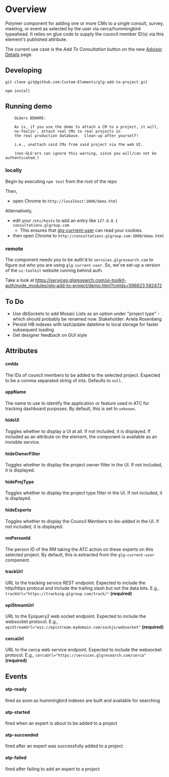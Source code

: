 # Overview

Polymer component for adding one or more CMs to a single consult, survey, meeting, or event as selected by the user
via cerca/hummingbird typeahead. It relies on glue code to supply the council member ID(s) via this element's published attribute.

The current use case is the *Add To Consultation* button on the new [Advisor
Details](https://services.glgresearch.com/advisors/#/cm/3938) page.

## Developing

`git clone git@github.com:Custom-Elements/glg-add-to-project.git`

`npm install`

## Running demo

```
    GLGers BEWARE:

    As is, if you use the demo to attach a CM to a project, it will,
    no-foolin', attach real CMs to real projects in
    the real production database.  Clean-up after yourself!

    i.e., unattach said CMs from said project via the web UI.

    (non-GLG'ers can ignore this warning, since you will/can not be authenticated.)
```

### locally
Begin by executing `npm test` from the root of the repo

Then,
* open Chrome to `http://localhost:1000/demo.html`

Alternatively,
* edit your `/etc/hosts` to add an entry like `127.0.0.1 consultations.glgroup.com`
  * This ensures that [glg-currrent-user](https://github.com/Custom-Elements/glg-current-user) can read your cookies.
* then open Chrome to `http://consultations.glgroup.com:1000/demo.html`

### remote
The component needs you to be auth'd to `services.glgresearch.com` to
figure out who you are using `glg-current-user`.  So, we've set-up a
version of the `ui-toolkit` website running behind auth.

Take a look at
https://services.glgresearch.com/ui-toolkit-auth/node_modules/glg-add-to-project/demo.html?cmIds=596623,582472

## To Do
* Use dbSockets to add Mosaic Lists as an option under "project type" - which
  should probably be renamed now. Stakeholder: Ariela Rosenberg
* Persist HB indexes with lastUpdate datetime to local storage for faster subsequent loading
* Get designer feedback on GUI style


## Attributes
#### cmIds
The IDs of council members to be added to the selected project.
Expected to be a comma separated string of ints.  Defaults to `null`.

#### appName
The name to use to identify the application or feature used in ATC for
tracking dashboard purposes.  By default, this is set to `unknown`.

#### hideUI
Toggles whether to display a UI at all.  If not included, it is displayed.
If included as an attribute on the element, the component is available as an invisible service.

#### hideOwnerFilter
Toggles whether to display the project owner filter in the UI.  If not included, it is displayed.

#### hideProjType
Toggles whether to display the project type filter in the UI.  If not included, it is displayed.

#### hideExperts
Toggles whether to display the Council Members to-be-added in the UI.  If not included, it is displayed.

#### rmPersonId
The person ID of the RM taking the ATC action on these experts on this
selected project.  By default, this is extracted from the `glg-current-user`
component.

#### trackUrl
URL to the tracking service REST endpoint.  Expected to include the
http/https protocal and include the trailing slash but not the data
bits.  E.g., `trackUrl="https://tracking.glgroup.com/track/"`
**(required)**

#### epiStreamUrl
URL to the Epiquery2 web socket endpoint.  Expected to include the
websocket protocol.  E.g.,
`epiStreamUrl="wss://epistream.mydomain.com/sockjs/websocket"`
**(required)**

#### cercaUrl
URL to the cerca web service endpoint.  Expected to include the
websocket protocol.  E.g., `cercaUrl="https://services.glgresearch.com/cerca"`
**(required)**

## Events
#### atp-ready
fired as soon as hummingbird indexes are built and available for searching

#### atp-started
fired when an expert is about to be added to a project

#### atp-succeeded
fired after an expert was successfully added to a project

#### atp-failed
fired after failing to add an expert to a project

